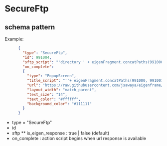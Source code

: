 # SecureFtp
## schema pattern

Example:
```json
      {
        "type": "SecureFtp",
        "id": 991004,
        "sftp_script": "'directory ' + eigenFragment.concatPaths(991000, 991001, 991002)",
        "on_complete":
        {
          "type": "PopupScreen",
          "title_script": "''+ eigenFragment.concatPaths(991000, 991001, 991002)",
          "url": "https://raw.githubusercontent.com/jsawaya/eigenframe/master/web/frames/ssh-git-admin-listview.json",
          "layout_width": "match_parent",
          "text_size": "14",
          "text_color": "#ffffff",
          "background_color": "#111111"
        }
      }
```


* type = "SecureFtp"
* id
* sftp
** is_eigen_response : true | false (default)
* on_complete : action script begins when url response is available 





